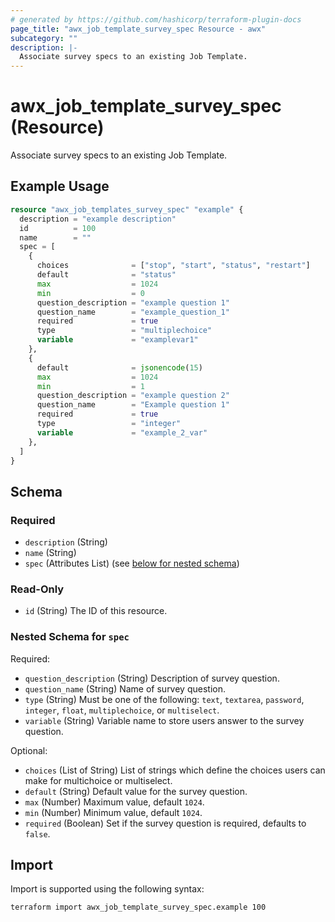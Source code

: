 ```yaml
---
# generated by https://github.com/hashicorp/terraform-plugin-docs
page_title: "awx_job_template_survey_spec Resource - awx"
subcategory: ""
description: |-
  Associate survey specs to an existing Job Template.
---
```


# awx_job_template_survey_spec (Resource)

Associate survey specs to an existing Job Template.

## Example Usage

```terraform
resource "awx_job_templates_survey_spec" "example" {
  description = "example description"
  id          = 100
  name        = ""
  spec = [
    {
      choices              = ["stop", "start", "status", "restart"]
      default              = "status"
      max                  = 1024
      min                  = 0
      question_description = "example question 1"
      question_name        = "example_question_1"
      required             = true
      type                 = "multiplechoice"
      variable             = "examplevar1"
    },
    {
      default              = jsonencode(15)
      max                  = 1024
      min                  = 1
      question_description = "example question 2"
      question_name        = "Example question 1"
      required             = true
      type                 = "integer"
      variable             = "example_2_var"
    },
  ]
}
```

<!-- schema generated by tfplugindocs -->
## Schema

### Required

- `description` (String)
- `name` (String)
- `spec` (Attributes List) (see [below for nested schema](#nestedatt--spec))

### Read-Only

- `id` (String) The ID of this resource.

<a id="nestedatt--spec"></a>
### Nested Schema for `spec`

Required:

- `question_description` (String) Description of survey question.
- `question_name` (String) Name of survey question.
- `type` (String) Must be one of the following: `text`, `textarea`, `password`, `integer`, `float`, `multiplechoice`, or `multiselect`.
- `variable` (String) Variable name to store users answer to the survey question.

Optional:

- `choices` (List of String) List of strings which define the choices users can make for multichoice or multiselect.
- `default` (String) Default value for the survey question.
- `max` (Number) Maximum value, default `1024`.
- `min` (Number) Minimum value, default `1024`.
- `required` (Boolean) Set if the survey question is required, defaults to `false`.

## Import

Import is supported using the following syntax:

```shell
terraform import awx_job_template_survey_spec.example 100
```
